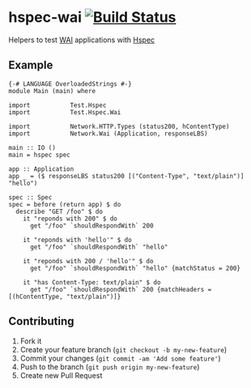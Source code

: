 hspec-wai [![Build Status](https://travis-ci.org/hspec/hspec-wai.svg?branch=master)](https://travis-ci.org/hspec/hspec-wai)
===========

Helpers to test [WAI](http://www.yesodweb.com/book/web-application-interface)
applications with [Hspec](http://hspec.github.io/)

## Example

~~~ {.haskell}
{-# LANGUAGE OverloadedStrings #-}
module Main (main) where

import           Test.Hspec
import           Test.Hspec.Wai

import           Network.HTTP.Types (status200, hContentType)
import           Network.Wai (Application, responseLBS)

main :: IO ()
main = hspec spec

app :: Application
app _ = ($ responseLBS status200 [("Content-Type", "text/plain")] "hello")

spec :: Spec
spec = before (return app) $ do
  describe "GET /foo" $ do
    it "reponds with 200" $ do
      get "/foo" `shouldRespondWith` 200

    it "reponds with 'hello'" $ do
      get "/foo" `shouldRespondWith` "hello"

    it "reponds with 200 / 'hello'" $ do
      get "/foo" `shouldRespondWith` "hello" {matchStatus = 200}

    it "has Content-Type: text/plain" $ do
      get "/foo" `shouldRespondWith` 200 {matchHeaders = [(hContentType, "text/plain")]}
~~~

## Contributing

1. Fork it
2. Create your feature branch (`git checkout -b my-new-feature`)
3. Commit your changes (`git commit -am 'Add some feature'`)
4. Push to the branch (`git push origin my-new-feature`)
5. Create new Pull Request
